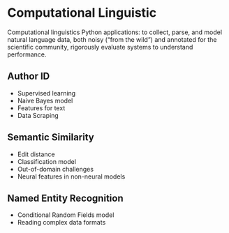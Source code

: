 # Computational Linguistic

Computational linguistics Python applications: to collect, parse, and model natural language data, both noisy (“from the wild”) and annotated for the scientific community, rigorously evaluate systems to understand performance.

## Author ID
* Supervised learning
* Naive Bayes model
* Features for text
* Data Scraping

## Semantic Similarity
* Edit distance
* Classification model
* Out-of-domain challenges
* Neural features in non-neural models

## Named Entity Recognition
* Conditional Random Fields model
* Reading complex data formats
